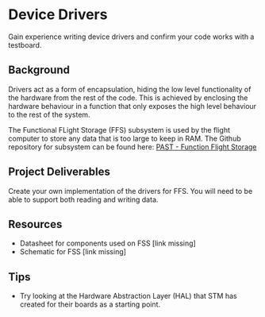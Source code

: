 # Device Drivers 
Gain experience writing device drivers and confirm your code works with a testboard. 

## Background 
Drivers act as a form of encapsulation, hiding the low level functionality of the hardware from the rest of the code. This is achieved by enclosing the hardware behaviour in a function that only exposes the high level behaviour to the rest of the system. 

The Functional FLight Storage (FFS) subsystem is used by the flight computer to store any data that is too large to keep in RAM. The Github repository for subsystem can be found here: [PAST - Function Flight Storage](https://github.com/PerthAerospaceStudentTeam/Functional_Flight_Storage/tree/main)

## Project Deliverables
Create your own implementation of the drivers for FFS. You will need to be able to support both reading and writing data. 

## Resources
- Datasheet for components used on FSS [link missing]
- Schematic for FSS [link missing]

## Tips
- Try looking at the Hardware Abstraction Layer (HAL) that STM has created for their boards as a starting point. 
